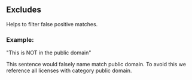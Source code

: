 ## Excludes

Helps to filter false positive matches.

### Example:

"This is NOT in the public domain"

This sentence would falsely name match public domain. To avoid this we reference all licenses with category public domain.